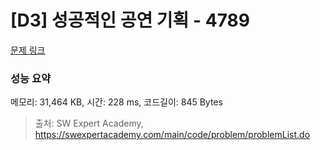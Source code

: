 # [D3] 성공적인 공연 기획 - 4789 

[문제 링크](https://swexpertacademy.com/main/code/problem/problemDetail.do?contestProbId=AWS2dSgKA8MDFAVT) 

### 성능 요약

메모리: 31,464 KB, 시간: 228 ms, 코드길이: 845 Bytes



> 출처: SW Expert Academy, https://swexpertacademy.com/main/code/problem/problemList.do